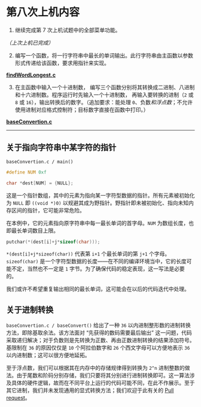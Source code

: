 # 第八次上机内容

1. 继续完成第 7 次上机试题中的全部菜单功能。

*（上次上机已完成）*

2. 编写一个函数，将一行字符串中最长的单词输出。此行字符串由主函数以参数形式传递给该函数，要求用指针来实现。

[**findWordLongest.c**](./findWordLongest.c)

3. 在主函数中输入一个十进制数， 编写三个函数分别将其转换成二进制、八进制和十六进制数。程序运行时先输入一个十进制数， 再输入要转换的进制（`2` 或 `8` 或 `16`），输出转换后的数字。（追加要求：能处理 `0`、负数*和浮点数*；不允许使用进制对应格式控制符；目标数字直接在函数中打印。）

[**baseConvertion.c**](./baseConvertion.c)

---

## 关于指向字符串中某字符的指针

`baseConvertion.c / main()`
```c
#define NUM 0xf

char *dest[NUM] = {NULL};
```

这是一个指针数组，其中的元素为指向某一字符型数据的指针。所有元素被初始化为 `NULL` 即 `((void *)0)` 以规避其成为野指针。野指针即未被初始化、指向未知内存区间的指针，它可能非常危险。

在本例中，它的元素指向原字符串中每一最长单词的首字母。`NUM` 为数组长度，也即最长单词数目上限。

```c
putchar(*(dest[i]+j*sizeof(char)));
```

`*(dest[i]+j*sizeof(char))` 代表第 `i+1` 个最长单词的第 `j+1` 个字母。`sizeof(char)` 是一个字符型数据的长度——在不同的编译环境当中，它的长度可能不定，当然也不一定是 `1` 字节。为了确保代码的稳定表现，这一写法是必要的。

我们或许不希望重复输出相同的最长单词，这可能会在以后的代码迭代中处理。

## 关于进制转换

`baseConvertion.c / baseConvert()` 给出了一种 `36` 以内进制整形数的进制转换方法，即除基取余法。该方法面对 “先获得的数码需要最后输出” 这一问题，代码采取递归解决；对于负数则是先转换为正数、再由正数进制转换的结果添加符号。基限制在 `36` 的原因仅仅是 `10` 个阿拉伯数字和 `26` 个西文字母可以方便地表示 `36` 以内进制数；这可以很方便地延拓。

至于浮点数，我们可以根据其在内存中的存储规律得到转换为 `2^n` 进制整数的做法。由于尾数和阶码分别存储，我们只要将其分别进行进制转换即可。这一算法涉及具体的硬件逻辑，故而在不同平台上运行的代码可能不同，在此不作展示。至于其它进制，我们并未发现通用的显式转换方法；我们欢迎于此有关的 [Pull request](https://github.com/Vandarkblue/USTC-Program-Design-A/compare)。
